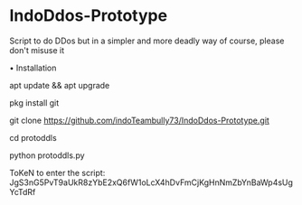 # IndoDdos-Prototype
Script to do DDos but in a simpler and more deadly way of course, please don't misuse it

• Installation

apt update && apt upgrade

pkg install git

git clone https://github.com/indoTeambully73/IndoDdos-Prototype.git

cd protoddls

python protoddls.py

ToKeN to enter the script:
JgS3nG5PvT9aUkR8zYbE2xQ6fW1oLcX4hDvFmCjKgHnNmZbYnBaWp4sUgYcTdRf
